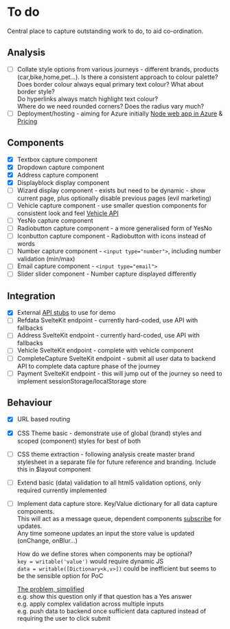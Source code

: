 # To do

Central place to capture outstanding work to do, to aid co-ordination.

## Analysis

- [ ] Collate style options from various journeys - different brands, products (car,bike,home,pet...).
  Is there a consistent approach to colour palette?  
  Does border colour always equal primary text colour?  What about border style?  
  Do hyperlinks always match highlight text colour?  
  Where do we need rounded corners?  Does the radius vary much?
- [ ] Deployment/hosting - aiming for Azure initially [Node web app in Azure](https://docs.microsoft.com/en-us/azure/app-service/quickstart-nodejs?pivots=platform-linux) & [Pricing](https://azure.microsoft.com/en-us/pricing/details/app-service/linux/)

## Components

- [x] Textbox capture component  
- [x] Dropdown capture component
- [x] Address capture component
- [x] Displayblock display component
- [ ] Wizard display component - exists but need to be dynamic - show current page, plus optionally disable previous pages (evil marketing)
- [ ] Vehicle capture component - use smaller question components for consistent look and feel [Vehicle API](https://github.com/rod-laycock/journeyasdata-service/tree/master/data/vehicle)
- [ ] YesNo capture component
- [ ] Radiobutton capture component - a more generalised form of YesNo
- [ ] Iconbutton capture component - Radiobutton with icons instead of words
- [ ] Number capture component - `<input type="number">`, including number validation (min/max)
- [ ] Email capture component - `<input type="email">`
- [ ] Slider slider component - Number capture displayed differently

## Integration

- [x] External [API stubs](https://github.com/rod-laycock/journeyasdata-service) to use for demo
- [ ] Refdata SvelteKit endpoint - currently hard-coded, use API with fallbacks
- [ ] Address SvelteKit endpoint - currently hard-coded, use API with fallbacks
- [ ] Vehicle SvelteKit endpoint - complete with vehicle component
- [ ] CompleteCapture SvelteKit endpoint - submit all user data to backend API to complete data capture phase of the journey
- [ ] Payment SvelteKit endpoint - this will jump out of the journey so need to implement sessionStorage/localStorage store

## Behaviour

- [x] URL based routing
- [x] CSS Theme basic - demonstrate use of global (brand) styles and scoped (component) styles for best of both
- [ ] CSS theme extraction - following analysis create master brand stylesheet in a separate file for future reference and branding.  Include this in $layout component
- [ ] Extend basic (data) validation to all html5 validation options, only required currently implemented
- [ ] Implement data capture store.  Key/Value dictionary for all data capture components.  
  This will act as a message queue, dependent components [subscribe](https://svelte.dev/tutorial/auto-subscriptions) for updates.  
  Any time someone updates an input the store value is updated (onChange, onBlur...)  

  How do we define stores when components may be optional?  
  `key = writable('value')` would require dynamic JS  
  `data = writable([Dictionary<k,v>])` could be inefficient but seems to be the sensible option for PoC

  [The problem, simplified](https://stackoverflow.com/questions/63928002/how-can-i-dynamically-define-a-value-bind-in-svelte)   
  e.g. show this question only if that question has a Yes answer  
  e.g. apply complex validation across multiple inputs  
  e.g. push data to backend once sufficient data captured instead of requiring the user to click submit  

  